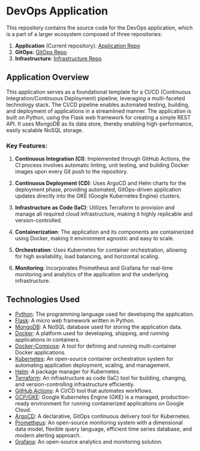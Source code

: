 # DevOps Application

This repository contains the source code for the DevOps application, which is a part of a larger ecosystem composed of three repositories:

1. **Application** (Current repository): [Application Repo](https://github.com/BinyaminR/ci.env)
2. **GitOps**: [GitOps Repo](https://github.com/BinyaminR/cd.env)
3. **Infrastructure**: [Infrastructure Repo](https://github.com/BinyaminR/Provision-Infrastructure-GKE)

## Application Overview

This application serves as a foundational template for a CI/CD (Continuous Integration/Continuous Deployment) pipeline, leveraging a multi-faceted technology stack. The CI/CD pipeline enables automated testing, building, and deployment of applications in a streamlined manner. The application is built on Python, using the Flask web framework for creating a simple REST API. It uses MongoDB as its data store, thereby enabling high-performance, easily scalable NoSQL storage.

### Key Features:

1. **Continuous Integration (CI)**: Implemented through GitHub Actions, the CI process involves automatic linting, unit testing, and building Docker images upon every Git push to the repository.
   
2. **Continuous Deployment (CD)**: Uses ArgoCD and Helm charts for the deployment phase, providing automated, GitOps-driven application updates directly into the GKE (Google Kubernetes Engine) clusters.

3. **Infrastructure as Code (IaC)**: Utilizes Terraform to provision and manage all required cloud infrastructure, making it highly replicable and version-controlled.

4. **Containerization**: The application and its components are containerized using Docker, making it environment agnostic and easy to scale.

5. **Orchestration**: Uses Kubernetes for container orchestration, allowing for high availability, load balancing, and horizontal scaling.

6. **Monitoring**: Incorporates Prometheus and Grafana for real-time monitoring and analytics of the application and the underlying infrastructure.

## Technologies Used

- [Python](https://docs.python.org/3/): The programming language used for developing the application.
- [Flask](https://flask.palletsprojects.com/en/2.0.x/): A micro web framework written in Python.
- [MongoDB](https://docs.mongodb.com/): A NoSQL database used for storing the application data.
- [Docker](https://docs.docker.com/): A platform used for developing, shipping, and running applications in containers.
- [Docker-Compose](https://docs.docker.com/compose/): A tool for defining and running multi-container Docker applications.
- [Kubernetes](https://kubernetes.io/docs/home/): An open-source container orchestration system for automating application deployment, scaling, and management.
- [Helm](https://helm.sh/docs/): A package manager for Kubernetes.
- [Terraform](https://www.terraform.io/docs/index.html): An infrastructure as code (IaC) tool for building, changing, and version-controlling infrastructure efficiently.
- [GitHub Actions](https://docs.github.com/en/actions): A CI/CD tool that automates workflows.
- [GCP/GKE](https://cloud.google.com/kubernetes-engine/docs): Google Kubernetes Engine (GKE) is a managed, production-ready environment for running containerized applications on Google Cloud.
- [ArgoCD](https://argoproj.github.io/argo-cd/): A declarative, GitOps continuous delivery tool for Kubernetes.
- [Prometheus](https://prometheus.io/docs/introduction/overview/): An open-source monitoring system with a dimensional data model, flexible query language, efficient time series database, and modern alerting approach.
- [Grafana](https://grafana.com/docs/grafana/latest/): An open-source analytics and monitoring solution.
